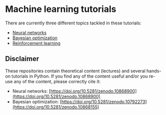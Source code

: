 # Machine learning tutorials
There are currently three different topics tackled in these tutorials:
- [Neural networks](https://github.com/machine-learning-tutorial/neural-networks)
- [Bayesian optimization](https://github.com/machine-learning-tutorial/bayesian-optimization)
- [Reinforcement learning](https://github.com/machine-learning-tutorial/reinforcement-learning)

## Disclaimer
These repositories contain theoretical content (lectures) and several hands-on tutorials in Python.
If you find any of the content useful and/or you re-use any of the content, please correctly cite it:

- Neural networks: [https://doi.org/10.5281/zenodo.10868900](https://doi.org/10.5281/zenodo.10868900)
- Bayesian optimization: [https://doi.org/10.5281/zenodo.10792273](https://doi.org/10.5281/zenodo.10868155)
